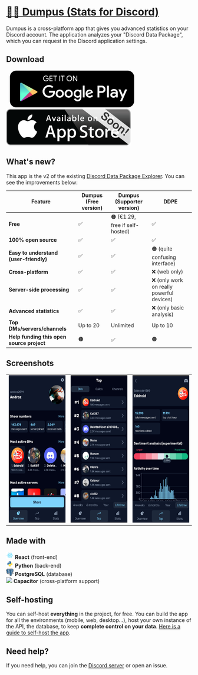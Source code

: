 # [👨‍💻 Dumpus (Stats for Discord)](https://play.google.com/store/apps/details?id=app.dumpus.app)

Dumpus is a cross-platform app that gives you advanced statistics on your Discord account. The application analyzes your "Discord Data Package", which you can request in the Discord application settings.

## Download

<a href="https://play.google.com/store/apps/details?id=app.dumpus.app"><img src="./.github/assets/playstore.png" hspace="10" height="100px" /></a>
<a href="#"><img src="./.github/assets/appstore.png" height="100px" /></a>

## What's new?

This app is the v2 of the existing [Discord Data Package Explorer](https://ddpe.androz2091.fr). You can see the improvements below:


| Feature | Dumpus (Free version) | Dumpus (Supporter version) | DDPE |
| --- | --- | --- | --- |
| **Free** | ✅ | 🟠 (€1.29, free if self-hosted) | ✅ |
| **100% open source** | ✅ | ✅ | ✅ |
| **Easy to understand (user-friendly)** | ✅ | ✅ | 🟠 (quite confusing interface) |
| **Cross-platform** | ✅ | ✅ | ❌ (web only) |
| **Server-side processing** | ✅ | ✅ | ❌ (only work on really powerful devices) |
| **Advanced statistics** | ✅ | ✅ | ❌ (only basic analysis) |
| **Top DMs/servers/channels** | Up to 20 | Unlimited | Up to 10 |
| **Help funding this open source project** | 🟠 | ✅ | 🟠 |

## Screenshots

| | | |
| --- | --- | --- |
| <img src="./.github/assets/screenshot1.jpg" height="400px" /> | <img src="./.github/assets/screenshot2.jpg" height="400px" /> | <img src="./.github/assets/screenshot3.jpg" height="400px" /> |

## Made with

<code><img height="20" src="https://raw.githubusercontent.com/github/explore/80688e429a7d4ef2fca1e82350fe8e3517d3494d/topics/react/react.png"></code> **React** (front-end)  
<code><img height="20" src="https://raw.githubusercontent.com/github/explore/80688e429a7d4ef2fca1e82350fe8e3517d3494d/topics/python/python.png"></code> **Python** (back-end)  
<code><img height="20" src="https://raw.githubusercontent.com/github/explore/80688e429a7d4ef2fca1e82350fe8e3517d3494d/topics/postgresql/postgresql.png"></code> **PostgreSQL** (database)  
<code><img height="20" src="https://3776657.fs1.hubspotusercontent-na1.net/hub/3776657/hubfs/capacitor-icon.png"></code> **Capacitor** (cross-platform support)  

## Self-hosting

You can self-host **everything** in the project, for free. You can build the app for all the environments (mobile, web, desktop...), host your own instance of the API, the database, to keep **complete control on your data**.
[Here is a guide to self-host the app](./.github/SELF_HOSTING.md).

## Need help?

If you need help, you can join the [Discord server](https://androz2091.fr/discord) or open an issue.
